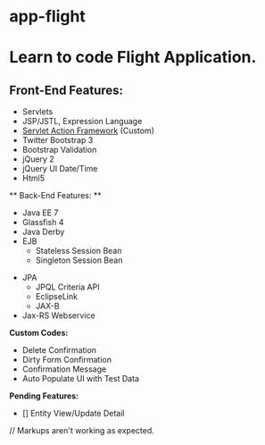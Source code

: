 # app-flight #
Learn to code Flight Application.
=================================

Front-End Features:
-------------------
- Servlets
- JSP/JSTL, Expression Language
- [Servlet Action Framework](#) \(Custom\)
- Twitter Bootstrap 3
- Bootstrap Validation
- jQuery 2
- jQuery UI Date/Time
- Html5

** Back-End Features: **
* Java EE 7
* Glassfish 4
* Java Derby
* EJB
  - Stateless Session Bean
  - Singleton Session Bean
- JPA
  - JPQL Criteria API
  - EclipseLink 
  - JAX-B
- Jax-RS Webservice

**Custom Codes:**
- Delete Confirmation
- Dirty Form Confirmation
- Confirmation Message
- Auto Populate UI with Test Data

**Pending Features:**
- [] Entity View/Update Detail


// Markups aren't working as expected.
